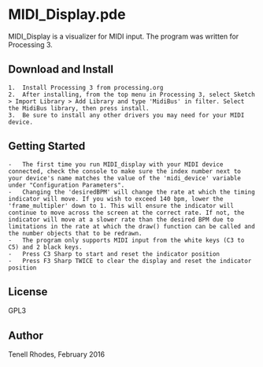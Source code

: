 # MIDI_Display.pde

MIDI_Display is a visualizer for MIDI input. The program was written for Processing 3.

## Download and Install

	1.	Install Processing 3 from processing.org
	2.	After installing, from the top menu in Processing 3, select Sketch > Import Library > Add Library and type 'MidiBus' in filter. Select the MidiBus library, then press install.
	3.	Be sure to install any other drivers you may need for your MIDI device.

## Getting Started

	-	The first time you run MIDI_display with your MIDI device connected, check the console to make sure the index number next to your device's name matches the value of the 'midi_device' variable under "Configuration Parameters". 
	-	Changing the 'desiredBPM' will change the rate at which the timing indicator will move. If you wish to exceed 140 bpm, lower the 'frame_multipler' down to 1. This will ensure the indicator will continue to move across the screen at the correct rate. If not, the indicator will move at a slower rate than the desired BPM due to limitations in the rate at which the draw() function can be called and the number objects that to be redrawn.
	-	The program only supports MIDI input from the white keys (C3 to C5) and 2 black keys.
	-	Press C3 Sharp to start and reset the indicator position
	-	Press F3 Sharp TWICE to clear the display and reset the indicator position

## License

GPL3

## Author

Tenell Rhodes, February 2016
